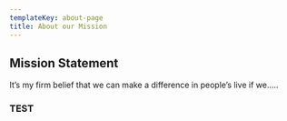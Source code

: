 ```yaml
---
templateKey: about-page
title: About our Mission
---
```

## Mission Statement

It’s my firm belief that we can make a difference in people’s live if we.....

### TEST
